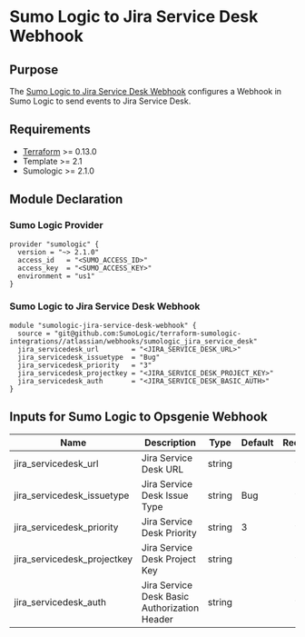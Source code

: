 # Sumo Logic to Jira Service Desk Webhook

## Purpose

The [Sumo Logic to Jira Service Desk Webhook](https://help.sumologic.com/Beta/Webhook_Connections_for_Jira/Webhook_Connection_for_Jira_Service_Desk) configures a Webhook in Sumo Logic to send events to Jira Service Desk.

## Requirements

* [Terraform](https://www.terraform.io/downloads.html) >= 0.13.0
* Template >= 2.1
* Sumologic >= 2.1.0

## Module Declaration

### Sumo Logic Provider

```shell
provider "sumologic" {
  version = "~> 2.1.0"
  access_id   = "<SUMO_ACCESS_ID>"
  access_key  = "<SUMO_ACCESS_KEY>"
  environment = "us1"
}
```

### Sumo Logic to Jira Service Desk Webhook
```shell
module "sumologic-jira-service-desk-webhook" {
  source = "git@github.com:SumoLogic/terraform-sumologic-integrations//atlassian/webhooks/sumologic_jira_service_desk"
  jira_servicedesk_url        = "<JIRA_SERVICE_DESK_URL>"
  jira_servicedesk_issuetype  = "Bug"
  jira_servicedesk_priority   = "3"
  jira_servicedesk_projectkey = "<JIRA_SERVICE_DESK_PROJECT_KEY>"
  jira_servicedesk_auth       = "<JIRA_SERVICE_DESK_BASIC_AUTH>"
}
```

## Inputs for Sumo Logic to Opsgenie Webhook

| Name | Description | Type | Default | Required |
|------|-------------|------|---------|:-----:|
|jira_servicedesk_url|Jira Service Desk URL|string||yes
|jira_servicedesk_issuetype|Jira Service Desk Issue Type|string|Bug|yes
|jira_servicedesk_priority|Jira Service Desk Priority|string|3|yes
|jira_servicedesk_projectkey|Jira Service Desk Project Key|string||yes
|jira_servicedesk_auth|Jira Service Desk Basic Authorization Header|string||yes